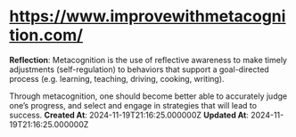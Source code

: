 # https://www.improvewithmetacognition.com/

**Reflection**: Metacognition
 is the use of reflective awareness to make timely adjustments (self-regulation) to behaviors that support a goal-directed process (e.g. learning, teaching, driving, cooking, writing).

Through metacognition, one should become better able to accurately judge one’s progress, and select and engage in strategies that will lead to success.
**Created At**: 2024-11-19T21:16:25.000000Z
**Updated At**: 2024-11-19T21:16:25.000000Z
